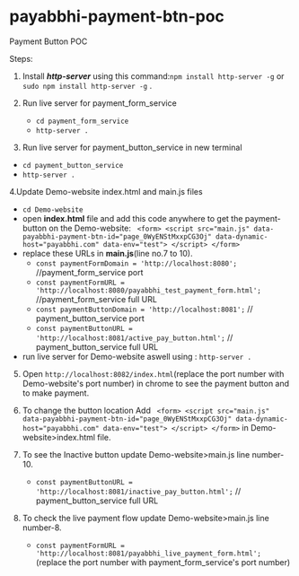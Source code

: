 # payabbhi-payment-btn-poc
Payment Button POC

Steps:
1. Install ***http-server*** using this command:`npm install http-server -g` or `sudo npm install http-server -g` .

2. Run live server for payment_form_service
   - `cd payment_form_service`
   - `http-server .`
3. Run live server for payment_button_service in new terminal
  - `cd payment_button_service`
  - `http-server .`
  
4.Update Demo-website index.html and main.js files 
  - `cd Demo-website`
  - open **index.html** file and add this code anywhere to get the payment-button on the Demo-website: ` <form>
                <script src="main.js" data-payabbhi-payment-btn-id="page_0WyENStMxxpCG3Oj"
                    data-dynamic-host="payabbhi.com" data-env="test"> </script>
            </form>`
  - replace these URLs in **main.js**(line no.7 to 10).
    - `const paymentFormDomain = 'http://localhost:8080';` //payment_form_service port
    - `const paymentFormURL = 'http://localhost:8080/payabbhi_test_payment_form.html';` //payment_form_service full URL
    - `const paymentButtonDomain = 'http://localhost:8081';` // payment_button_service port
    - `const paymentButtonURL = 'http://localhost:8081/active_pay_button.html';` // payment_button_service full URL
  - run live server for Demo-website aswell using : `http-server .`


5. Open `http://localhost:8082/index.html`(replace the port number with Demo-website's port number) in chrome to see the payment button and to make payment.

6. To change the button location Add ` <form>
                <script src="main.js" data-payabbhi-payment-btn-id="page_0WyENStMxxpCG3Oj"
                    data-dynamic-host="payabbhi.com" data-env="test"> </script>
            </form>`  in Demo-website>index.html file.

7. To see the Inactive button update Demo-website>main.js line number-10.
    - `const paymentButtonURL = 'http://localhost:8081/inactive_pay_button.html';` // payment_button_service full URL
    
8. To check the live payment flow update Demo-website>main.js line number-8.

    - `const paymentFormURL = 'http://localhost:8081/payabbhi_live_payment_form.html';` (replace the port number with payment_form_service's port number)
